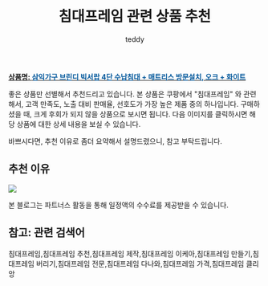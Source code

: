 ﻿---
layout: post
title:  "침대프레임 관련 상품 추천"
author: teddy
categories: [ 가구/인테리어 ]
tags: [침대프레임,침대프레임 추천,침대프레임 제작,침대프레임 이케아,침대프레임 만들기,침대프레임 버리기,침대프레임 전문,침대프레임 다나와,침대프레임 가격,침대프레임 클리앙]
image: https://static.coupangcdn.com/image/retail/images/1026510178144128-347784ce-cd96-4272-94c5-ba924cc52d43.jpg 
description: "쿠팡에서 침대프레임 관련 상품으로 가장 고객 선호도가 높은 제품 중 하나입니다."
---

<a href="https://link.coupang.com/re/AFFSDP?lptag=AF4928167&pageKey=1829493113&itemId=3112222867&vendorItemId=71099968860&traceid=V0-153-f0a2132e270f71f7"><b>상품명: <font color='#01579B'>삼익가구 브린디 빅서랍 4단 수납침대 + 매트리스 방문설치, 오크 + 화이트</font></b></a>

좋은 상품만 선별해서 추천드리고 있습니다.
본 상품은 쿠팡에서 "침대프레임" 와 관련해서, 고객 만족도, 노출 대비 판매율, 선호도가 가장 높은 제품 중의 하나입니다.
구매하셨을 때, 크게 후회가 되지 않을 상품으로 보시면 됩니다. 
다음 이미지를 클릭하시면 해당 상품에 대한 상세 내용을 보실 수 있습니다.

바쁘시다면, 추천 이유로 좀더 요약해서 설명드렸으니, 참고 부탁드립니다.

## 추천 이유 

<a href="https://link.coupang.com/re/AFFSDP?lptag=AF4928167&pageKey=1829493113&itemId=3112222867&vendorItemId=71099968860&traceid=V0-153-f0a2132e270f71f7"><img src="https://thumbnail10.coupangcdn.com/thumbnails/remote/q89/image/retail/images/75595646345770-98e0c356-801e-4122-aab9-4bb8de84e669.jpg"></a> 

본 블로그는 파트너스 활동을 통해 일정액의 수수료를 제공받을 수 있습니다.

## 참고: 관련 검색어    
침대프레임,침대프레임 추천,침대프레임 제작,침대프레임 이케아,침대프레임 만들기,침대프레임 버리기,침대프레임 전문,침대프레임 다나와,침대프레임 가격,침대프레임 클리앙